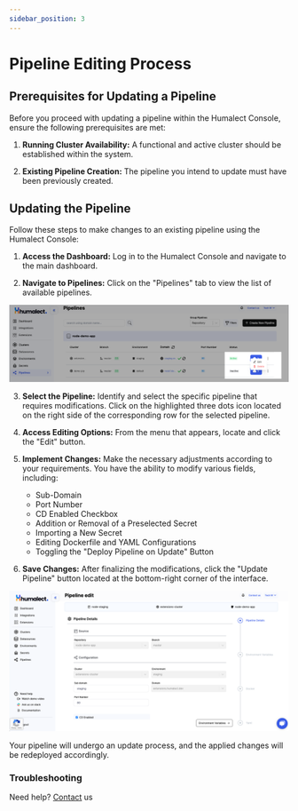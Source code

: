 ```yaml
---
sidebar_position: 3
---
```


# Pipeline Editing Process

## Prerequisites for Updating a Pipeline

Before you proceed with updating a pipeline within the Humalect Console, ensure the following prerequisites are met:

1. **Running Cluster Availability:**
   A functional and active cluster should be established within the system.

2. **Existing Pipeline Creation:**
   The pipeline you intend to update must have been previously created.

## Updating the Pipeline

Follow these steps to make changes to an existing pipeline using the Humalect Console:

1. **Access the Dashboard:**
   Log in to the Humalect Console and navigate to the main dashboard.

2. **Navigate to Pipelines:**
   Click on the "Pipelines" tab to view the list of available pipelines.

![edit-pipeline](./../../static/img/edit_pipeline.png)

3. **Select the Pipeline:**
   Identify and select the specific pipeline that requires modifications. Click on the highlighted three dots icon located on the right side of the corresponding row for the selected pipeline.

4. **Access Editing Options:**
   From the menu that appears, locate and click the "Edit" button.

6. **Implement Changes:**
   Make the necessary adjustments according to your requirements. You have the ability to modify various fields, including:
   - Sub-Domain
   - Port Number
   - CD Enabled Checkbox
   - Addition or Removal of a Preselected Secret
   - Importing a New Secret
   - Editing Dockerfile and YAML Configurations
   - Toggling the "Deploy Pipeline on Update" Button
   
7. **Save Changes:**
   After finalizing the modifications, click the "Update Pipeline" button located at the bottom-right corner of the interface.

![edit-pipeline](./../../static/img/pipeline_edit.png)

Your pipeline will undergo an update process, and the applied changes will be redeployed accordingly.

### Troubleshooting
Need help? [Contact](./../Contact-us/reach-out-to-us) us
